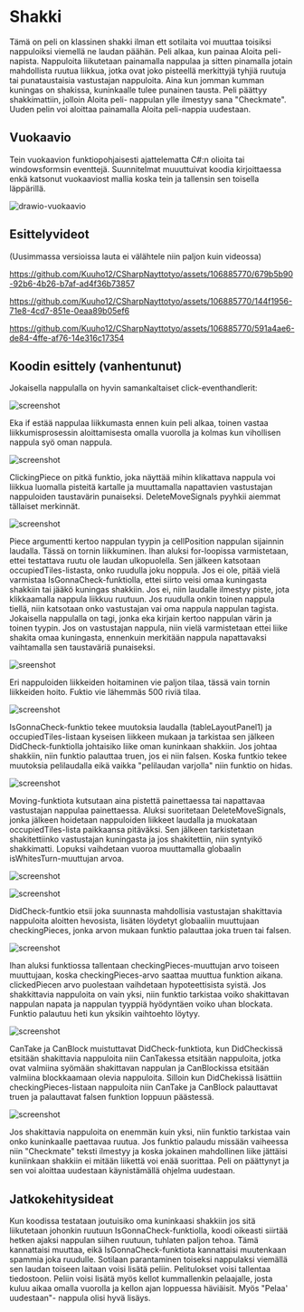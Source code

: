 # Shakki

Tämä on peli on klassinen shakki ilman ett sotilaita voi muuttaa toisiksi nappuloiksi viemellä ne laudan päähän. Peli 
alkaa, kun painaa Aloita peli-napista. Nappuloita liikutetaan painamalla nappulaa ja sitten pinamalla jotain mahdollista 
ruutua liikkua, jotka ovat joko pisteellä merkittyjä tyhjiä ruutuja tai punataustaisia vastustajan nappuloita. Aina kun 
jomman kumman kuningas on shakissa, kuninkaalle tulee punainen tausta. Peli päättyy shakkimattiin, jolloin Aloita peli-
nappulan ylle ilmestyy sana "Checkmate". Uuden pelin voi aloittaa painamalla Aloita peli-nappia uudestaan.

## Vuokaavio

Tein vuokaavion funktiopohjaisesti ajattelematta C#:n olioita tai windowsformsin eventtejä. Suunnitelmat muuuttuivat
koodia kirjoittaessa enkä katsonut vuokaaviost mallia koska tein ja tallensin sen toisella läppärillä.

![drawio-vuokaavio](images/CSharpNayttotyonKaavio.drawio.png)




## Esittelyvideot


(Uusimmassa versioissa lauta ei välähtele niin paljon kuin videossa)



https://github.com/Kuuho12/CSharpNayttotyo/assets/106885770/679b5b90-92b6-4b26-b7af-ad4f36b73857



https://github.com/Kuuho12/CSharpNayttotyo/assets/106885770/144f1956-71e8-4cd7-851e-0eaa89b05ef6



https://github.com/Kuuho12/CSharpNayttotyo/assets/106885770/591a4ae6-de84-4ffe-af76-14e316c17354



## Koodin esittely (vanhentunut)

Jokaisella nappulalla on hyvin samankaltaiset click-eventhandlerit:

![screenshot](images/white_pawn.png)

Eka if estää nappulaa liikkumasta ennen kuin peli alkaa, toinen vastaa liikkumisprosessin aloittamisesta omalla
vuorolla ja kolmas kun vihollisen nappula syö oman nappula.

![screenshot](images/clicking_piece.png)

ClickingPiece on pitkä funktio, joka näyttää mihin klikattava nappula voi liikkua luomalla pisteitä kartalle ja 
muuttamalla napattavien vastustajan nappuloiden taustavärin punaiseksi. DeleteMoveSignals pyyhkii aiemmat tällaiset 
merkinnät.

![screenshot](images/rook_closeup.png)

Piece argumentti kertoo nappulan tyypin ja cellPosition nappulan sijainnin laudalla. Tässä on tornin liikkuminen.
Ihan aluksi for-loopissa varmistetaan, ettei testattava ruutu ole laudan ulkopuolella. Sen jälkeen katsotaan
occupiedTiles-listasta, onko ruudulla joku noppula. Jos ei ole, pitää vielä varmistaa IsGonnaCheck-funktiolla,
ettei siirto veisi omaa kuningasta shakkiin tai jääkö kuningas shakkiin. Jos ei, niin laudalle ilmestyy piste, jota 
klikkaamalla nappula liikkuu ruutuun. Jos ruudulla onkin toinen nappula tiellä, niin katsotaan onko vastustajan vai 
oma nappula nappulan tagista. Jokaisella nappulalla on tagi, jonka eka kirjain kertoo nappulan värin ja toinen tyypin. 
Jos on vastustajan nappula, niin vielä varmistetaan ettei liike shakita omaa kuningasta, ennenkuin merkitään nappula 
napattavaksi vaihtamalla sen taustaväriä punaiseksi.

![sreenshot](images/rook_all.png)

Eri nappuloiden liikkeiden hoitaminen vie paljon tilaa, tässä vain tornin liikkeiden hoito. Fuktio vie lähemmäs 500
riviä tilaa.

![screenshot](images/correct_isgonnacheck.png)

IsGonnaCheck-funktio tekee muutoksia laudalla (tableLayoutPanel1) ja occupiedTiles-listaan kyseisen liikkeen mukaan ja
tarkistaa sen jälkeen DidCheck-funktiolla johtaisiko liike oman kuninkaan shakkiin. Jos johtaa shakkiin, niin funktio
palauttaa truen, jos ei niin falsen. Koska funtkio tekee muutoksia pelilaudalla eikä vaikka "pelilaudan varjolla" niin
funktio on hidas.

![screenshot](images/moving.png)

Moving-funktiota kutsutaan aina pistettä painettaessa tai napattavaa vastustajan nappulaa painettaessa. Aluksi
suoritetaan DeleteMoveSignals, jonka jälkeen hoidetaan nappuloiden liikkeet laudalla ja muokataan
occupiedTiles-lista paikkaansa pitäväksi. Sen jälkeen tarkistetaan shakitettiinko vastustajan kuningasta ja jos
shakitettiin, niin syntyikö shakkimatti. Lopuksi vaihdetaan vuoroa muuttamalla globaalin isWhitesTurn-muuttujan arvoa.

![screenshot](images/did_check.png)

![screenshot](images/end_did_check.png)

DidCheck-funtkio etsii joka suunnasta mahdollisia vastustajan shakittavia nappuloita aloitten hevosista, lisäten löydetyt
globaaliin muuttujaan checkingPieces, jonka arvon mukaan funktio palauttaa joka truen tai falsen.

![screenshot](images/is_checkmate.png)

Ihan aluksi funktiossa tallentaan checkingPieces-muuttujan arvo toiseen muuttujaan, koska checkingPieces-arvo saattaa
muuttua funktion aikana. clickedPiecen arvo puolestaan vaihdetaan hypoteettisista syistä. Jos shakkittavia nappuloita
on vain yksi, niin funktio tarkistaa voiko shakittavan nappulan napata ja nappulan tyyppiä hyödyntäen voiko uhan blockata.
Funktio palautuu heti kun yksikin vaihtoehto löytyy.

![screenshot](images/checkmate_example.png)

CanTake ja CanBlock muistuttavat DidCheck-funktiota, kun DidCheckissä etsitään shakittavia nappuloita niin CanTakessa
etsitään nappuloita, jotka ovat valmiina syömään shakittavan nappulan ja CanBlockissa etsitään valmiina blockkaamaan
olevia nappuloita. Silloin kun DidChekissä lisättiin checkingPieces-listaan nappuloita niin CanTake ja CanBlock 
palauttavat truen ja palauttavat falsen funktion loppuun päästessä.

![screenshot](images/end_checkmate.png)

Jos shakittavia nappuloita on enemmän kuin yksi, niin funktio tarkistaa vain onko kuninkaalle paettavaa ruutua. Jos 
funktio palaudu missään vaiheessa niin "Checkmate" teksti ilmestyy ja koska jokainen mahdollinen liike jättäisi kuniinkaan
shakkiin ei mitään liikettä voi enää suorittaa. Peli on päättynyt ja sen voi aloittaa uudestaan käynistämällä ohjelma
uudestaan.

## Jatkokehitysideat

Kun koodissa testataan joutuisiko oma kuninkaasi shakkiin jos sitä liikutetaan johonkin ruutuun IsGonnaCheck-funktiolla, 
koodi oikeasti siirtää hetken ajaksi nappulan siihen ruutuun, tuhlaten paljon tehoa. Tämä kannattaisi muuttaa, eikä
IsGonnaCheck-funktiota kannattaisi muutenkaan spammia joka ruudulle. Sotilaan parantaminen toiseksi nappulaksi viemällä 
sen laudan toiseen laitaan voisi lisätä peliin. Pelitulokset voisi tallentaa tiedostoon. Peliin voisi lisätä myös kellot 
kummallenkin pelaajalle, josta kuluu aikaa omalla vuorolla ja kellon ajan loppuessa häviäisit. Myös "Pelaa' uudestaan"-
nappula olisi hyvä lisäys.
